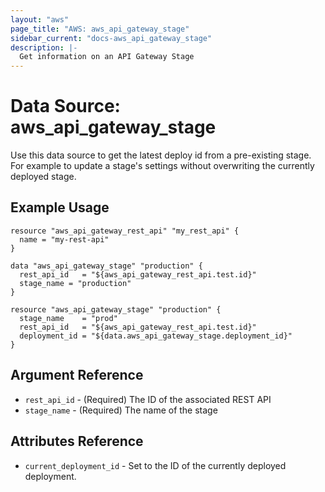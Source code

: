 ```yaml
---
layout: "aws"
page_title: "AWS: aws_api_gateway_stage"
sidebar_current: "docs-aws_api_gateway_stage"
description: |-
  Get information on an API Gateway Stage
---
```


# Data Source: aws_api_gateway_stage

Use this data source to get the latest deploy id from a pre-existing stage. For example
to update a stage's settings without overwriting the currently deployed stage.

## Example Usage

```hcl
resource "aws_api_gateway_rest_api" "my_rest_api" {
  name = "my-rest-api"
}

data "aws_api_gateway_stage" "production" {
  rest_api_id   = "${aws_api_gateway_rest_api.test.id}"
  stage_name = "production"
}

resource "aws_api_gateway_stage" "production" {
  stage_name    = "prod"
  rest_api_id   = "${aws_api_gateway_rest_api.test.id}"
  deployment_id = "${data.aws_api_gateway_stage.deployment_id}"
}
```

## Argument Reference

 * `rest_api_id` - (Required) The ID of the associated REST API
 * `stage_name` - (Required) The name of the stage

## Attributes Reference

 * `current_deployment_id` - Set to the ID of the currently deployed deployment.
